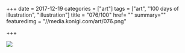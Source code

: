 +++
date = 2017-12-19
categories = ["art"]
tags = ["art", "100 days of illustration", "illustration"]
title = "076/100"
href= ""
summary=""
featuredimg = "//media.konigi.com/art/076.png"

+++

<img src="//media.konigi.com/art/076.png" />

